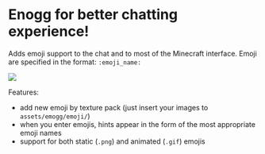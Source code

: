 # Enogg for better chatting experienсe!
Adds emoji support to the chat and to most of the Minecraft interface.
Emoji are specified in the format: `:emoji_name:`

![](/preview-1.png)

Features:
- add new emoji by texture pack (just insert your images to `assets/emogg/emoji/`)
- when you enter emojis, hints appear in the form of the most appropriate emoji names
- support for both static (`.png`) and animated (`.gif`) emojis
